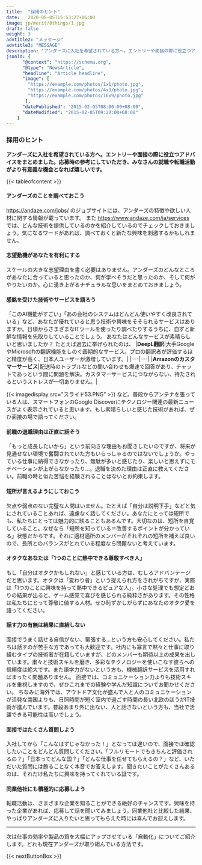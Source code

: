 ```yaml
---
title:  "採用のヒント"
date:   2020-08-05T15:53:27+06:00
image: jp/merit/8things/1.jpg
draft: false
weight: 3
advtitle2: "メッセージ"
advtitle3: "MESSAGE"
description: "アンダーズに入社を希望されている方へ。エントリーや面接の際に役立つアドバイスをまとめました。応募時の参考にしていただき、みなさんの就職や転職活動がより有意義な機会となれば嬉しいです。"
jsonld: {
      "@context": "https://schema.org",
      "@type": "NewsArticle",
      "headline": "Article headline",
      "image": [
        "https://example.com/photos/1x1/photo.jpg",
        "https://example.com/photos/4x3/photo.jpg",
        "https://example.com/photos/16x9/photo.jpg"
       ],
      "datePublished": "2015-02-05T08:00:00+08:00",
      "dateModified": "2015-02-05T09:20:00+08:00"
    }
---
```


### 採用のヒント

**アンダーズに入社を希望されている方へ。エントリーや面接の際に役立つアドバイスをまとめました。応募時の参考にしていただき、みなさんの就職や転職活動がより有意義な機会となれば嬉しいです。**

{{< tableofcontent >}}

<!-- ![Images Not Available](../../ico_arw_page_anchor.webp)[**アンダーズのことを調べておこう**](#アンダーズのことを調べておこう)

![Images Not Available](../../ico_arw_page_anchor.webp)[**志望動機があなたを有利にする**](#志望動機があなたを有利にする)

![Images Not Available](../../ico_arw_page_anchor.webp)[**感銘を受けた技術やサービスを語ろう**](#感銘を受けた技術やサービスを語ろう)

![Images Not Available](../../ico_arw_page_anchor.webp)[**前職の退職理由は正直に話そう**](#前職の退職理由は正直に話そう)

![Images Not Available](../../ico_arw_page_anchor.webp)[**短所が言えるようにしておこう**](#短所が言えるようにしておこう)

![Images Not Available](../../ico_arw_page_anchor.webp)[**オタクなあなたは「1つのことに熱中できる尊敬すべき人」**](#オタクなあなたは「1つのことに熱中できる尊敬すべき人」)

![Images Not Available](../../ico_arw_page_anchor.webp)[**話す力の有無は結果に直結しない**](#話す力の有無は結果に直結しない)

![Images Not Available](../../ico_arw_page_anchor.webp)[**面接ではたくさん質問しよう**](#面接ではたくさん質問しよう) 

![Images Not Available](../../ico_arw_page_anchor.webp)[**同業他社にも積極的に応募しよう**](#同業他社にも積極的に応募しよう) -->

#### アンダーズのことを調べておこう
https://andaze.com/jobs/ のジョブサイトには、アンダーズの特徴や欲しい人材に関する情報が載っています。 また https://www.andaze.com/ja/services では、どんな技術を提供しているのかを紹介しているのでチェックしておきましょう。気になるワードがあれば、調べておくと新たな興味を刺激するかもしれません。
 

#### 志望動機があなたを有利にする
スケールの大きな志望理由を書く必要はありません。アンダーズのどんなところがあなたに合っていると思ったのか、何が学べそうだと思ったのか、そして何がやりたいのか。心に湧き上がるナチュラルな思いをまとめておきましょう。

#### 感銘を受けた技術やサービスを語ろう
「このAI機能がすごい」「あの会社のシステムはどんどん使いやすく改良されている」など、あなたが優れていると思う技術や興味をそそられるサービスはありますか。日頃からさまざまなITツールを使ったり調べたりするうちに、自ずと新鮮な情報を先取りしていることでしょう。 あなたはどんなサービスが素晴らしいと思いましたか？
たとえば過去に挙げられたのは、
|**DeepL翻訳**|大手GoogleやMicrosoftの翻訳機能をしのぐ画期的なサービス。プロの翻訳者が評価するほど精度が高く、日本人ユーザーが激増しています。|
|---|---|
|**Amazonのカスタマーサービス**|配送時のトラブルなどの問い合わせも爆速で回答があり、チャットであっという間に問題を解決。カスタマーサービスにつながらない、待たされるというストレスが一切ありません。|

{{< imagedisplay  src="スライド53.PNG"  >}} 
など。普段からアンテナを張っている人は、スマートフォンのGoogle Discoverにテクノロジー関連の最新ニュースがよく表示されていると思います。もし素晴らしいと感じた技術があれば、ぜひ面接の場で語ってください。

#### 前職の退職理由は正直に話そう
「もっと成長したいから」という前向きな理由もお聞きしたいのですが、将来が見通せない環境で奮闘されていた方もいらっしゃるのではないでしょうか。やっている仕事に納得できなかったり、無駄が多いと感じたり、楽しいと思えずにモチベーションが上がらなかったり…。退職を決めた理由は正直に教えてください。前職の時と似た苦悩を経験されることはないとお約束します。

#### 短所が言えるようにしておこう
欠点や弱点のない完璧な人間はいません。たとえば「自分は説明下手」などと気にされていることあれば、遠慮なく話してください。あなたにとっては短所でも、私たちにとっては魅力的に映ることもあるんです。大切なのは、短所を自覚していること。なぜなら「短所を知っている＝改善するポイントが分かっている」状態だからです。それに適材適所のメンバーがそれぞれの短所を補えば良いので、長所とのバランスがとれている程度なら問題ないと考えています。

#### オタクなあなたは「1つのことに熱中できる尊敬すべき人」
もし「自分はオタクかもしれない」と感じている方は、むしろアドバンテージだと思います。オタクは「変わり者」という捉えられ方をされがちですが、実際は「1つのことに興味を持って熱中できるピュアな人」。小さな処理でも想定どおりの結果が出ると、ゲーム感覚で喜びを感じられる純粋さがあります。その性格は私たちにとって尊敬に値する人材。ぜひ恥ずかしがらずにあなたのオタク愛を語ってください。

#### 話す力の有無は結果に直結しない
面接でうまく話せる自信がない、緊張する…という方も安心してください。私たちは話すのが苦手な方であっても大歓迎です。社内にも寡言で黙々と仕事に取り組むタイプの技術者が在籍していますが、どのメンバーも期待以上の成果を出しています。粛々と技術スキルを磨き、多彩なテクノロジーを使いこなす彼らへの信頼度は絶大です。また語学力がないという方も、機械翻訳サービスを活用すればまったく問題ありません。
面接では、コミュニケーション力よりも技術スキルを重視しますので、ぜひこれまでの経験や学んだ知識についてお聞かせください。
ちなみに海外では、アウトドア文化が盛んで人と人のコミュニケーションが活発な南国よりも、日照時間が短く室内で過ごす時間の長い北欧のほうがIT技術が進んでいます。普段あまり外に出ない、人と話さないという方も、当社で活躍できる可能性は高いでしょう。

#### 面接ではたくさん質問しよう
入社してから「こんなはずじゃなかった！」となっては遅いので、面接では確認したいことをどんどん質問してください。「フルリモートでもきちんと評価されるの？」「日本ってどんな国？」「どんな仕事を任せてもらえるの？」など、いただいた質問には飾ることなく本音でお答えします。聞きたいことがたくさんあるのは、それだけ私たちに興味を持ってくれている証です。

#### 同業他社にも積極的に応募しよう
転職活動は、さまざまな企業を知ることができる絶好のチャンスです。興味を持った企業があれば、応募して話を聞いてみましょう。同業他社と比較した結果、やっぱりアンダーズに入りたいと思ってもらえた時には喜んでお迎えします。

---

次は仕事の効率や製品の質を大幅にアップさせている「自動化」についてご紹介します。どれも現在アンダーズが取り組んでいる方法です。

{{< nextButtonBox >}}
